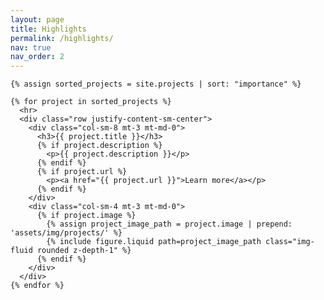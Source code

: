```yaml
---
layout: page
title: Highlights
permalink: /highlights/
nav: true
nav_order: 2
---
```


<div class="post">
  <article>

    {% assign sorted_projects = site.projects | sort: "importance" %}

    {% for project in sorted_projects %}
      <hr>
      <div class="row justify-content-sm-center">
        <div class="col-sm-8 mt-3 mt-md-0">
          <h3>{{ project.title }}</h3>
          {% if project.description %}
            <p>{{ project.description }}</p>
          {% endif %}
          {% if project.url %}
            <p><a href="{{ project.url }}">Learn more</a></p>
          {% endif %}
        </div>
        <div class="col-sm-4 mt-3 mt-md-0">
          {% if project.image %}
            {% assign project_image_path = project.image | prepend: 'assets/img/projects/' %}
            {% include figure.liquid path=project_image_path class="img-fluid rounded z-depth-1" %}
          {% endif %}
        </div>
      </div>
    {% endfor %}

  </article>
</div>

